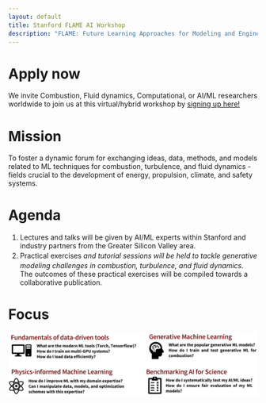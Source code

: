 ```yaml
---
layout: default
title: Stanford FLAME AI Workshop
description: "FLAME: Future Learning Approaches for Modeling and Engineering"
---
```

# Apply now
We invite Combustion, Fluid dynamics, Computational, or AI/ML researchers worldwide to join us at this virtual/hybrid workshop by [signing up here!](https://www.eventbrite.com/e/stanford-flame-ai-workshop-2023-tickets-593756701277)

# Mission
To foster a dynamic forum for exchanging ideas, data, methods, and models related to ML techniques for combustion, turbulence, and fluid dynamics - fields crucial to the development of energy, propulsion, climate, and safety systems. 

# Agenda
1. Lectures and talks will be given by AI/ML experts within Stanford and industry partners from the Greater Silicon Valley area.
2. Practical exercises<sup>*</sup> and tutorial sessions will be held to tackle generative modeling challenges in combustion, turbulence, and fluid dynamics.
<sup>*</sup>The outcomes of these practical exercises will be compiled towards a collaborative publication.

# Focus
![topics](./assets/img/topics.png)

